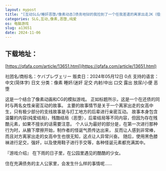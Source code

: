```yaml
---
layout: mypost
title: "[互动SLG/睡奸恶堕/像素动态]债务地狱的我捡到了一个任我差遣的离家出走JK（借金地獄の俺が言いなり家出JKを拾った）V240603 DL官方中文[700MB]"
categories: SLG,互动,像素,恶堕,纯爱
os: 电脑游戏
slug: a13651
date: 2024-11-06
---
```


## 下载地址：

[https://qfafa.com/article/13651.html](https://qfafa.com/article/13651.html)

社团名/商标名：ケバブレヴェリー
贩卖日：2024年05月12日 0点
支持的语言：中文(简体字) 日文
分类：像素 睡奸/迷奸 足交 内射/中出 口交 露出 放尿/小便 恶堕

这是一个结合了像素动画和CG的模拟游戏。
正如标题所示，这是一个在还债的同时与两名女性亲密互动的故事。
主要的故事情节是关于一个离家出走的女高中生，只有极少部分的支线故事是与打工地方的后辈进行亲密互动。
故事本身包含温馨的内容(纯爱结局)，残酷结局（恶堕），后辈结局等不同内容，但因为存在残酷元素，如果不擅长的话需要注意。
个人认为最好的部分是，在第一次进行那种行为时，从腋下摩擦开始，制作者的怪诞气质传达出来，
反而让人感到非常棒，而且对方离家出走的女高中生也很无知，这点让人异常兴奋。
随后，使用黑色膝袜进行足交，强奸，以及使用鞋子进行手交等，各种怪诞元素都充满其中。

『游戏介绍』
在下雨的日子里，在公园里遇见的酷酷的少女。

住在充满债务的主人公家里，会发生什么样的事情呢……